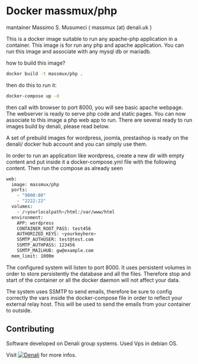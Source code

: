 # Docker massmux/php

  mantainer Massimo S. Musumeci ( massmux (at) denali.uk )

This is a docker image suitable to run any apache-php application in a container. This image is for run any php and apache application. You can run this image and associate with any mysql db or mariadb.

how to build this image?

```bash
docker build -t massmux/php .
```
then do this to run it:

```bash
docker-compose up -d
```

then call with browser to port 8000, you will see basic apache webpage. The webserver is ready to serve php code and static pages. You can now associate to this image a php web app to run. There are several ready to run images build by denali, please read below.

A set of prebuild images for wordpress, joomla, prestashop is ready on the denali/ docker hub account and you can simply use them. 

In order to run an application like wordpress, create a new dir with empty content and put inside it a docker-compose.yml file with the following content. Then run the compose as already seen

```bash
web:
  image: massmux/php
  ports:
    - "9000:80"
    - "2222:22"
  volumes:
    - /<yourlocalpath>/html:/var/www/html
  environment:
    APP: wordpress
    CONTAINER_ROOT_PASS: test456
    AUTHORIZED_KEYS: <yourkeyhere>
    SSMTP_AUTHUSER: test@test.com
    SSMTP_AUTHPASS: 123456
    SSMTP_MAILHUB: gw@example.com
  mem_limit: 1000m
```

The configured system will listen to port 8000. It uses persistent volumes in order to store persistently the database and all the files. Therefore stop and start of the container or all the docker daemon will not affect your data.

The system uses SSMTP to send emails, therefore be sure to config correctly the vars inside the docker-compose file in order to reflect your external relay host. This will be used to send the emails from your container to outside.

## Contributing

Software developed on Denali group systems. Used Vps in debian OS.

Visit [![Denali](https://www.denali.eu/dena.png)](https://www.denali.eu) for more infos.

